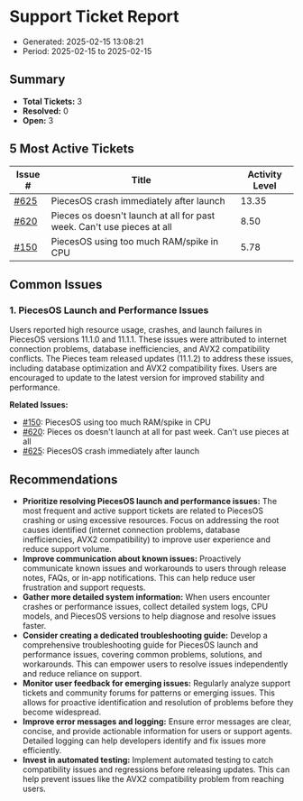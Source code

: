 # Support Ticket Report
- Generated: 2025-02-15 13:08:21
- Period: 2025-02-15 to 2025-02-15

## Summary
- **Total Tickets:** 3
- **Resolved:** 0
- **Open:** 3

## 5 Most Active Tickets
| Issue # | Title | Activity Level |
|---------|-------|----------------|
| [#625](https://github.com/pieces-app/support/issues/625) | PiecesOS crash immediately after launch | 13.35 |
| [#620](https://github.com/pieces-app/support/issues/620) | Pieces os doesn't launch at all for past week. Can't use pieces at all | 8.50 |
| [#150](https://github.com/pieces-app/support/issues/150) | PiecesOS using too much RAM/spike in CPU | 5.78 |

## Common Issues
### 1. PiecesOS Launch and Performance Issues
Users reported high resource usage, crashes, and launch failures in PiecesOS versions 11.1.0 and 11.1.1. These issues were attributed to internet connection problems, database inefficiencies, and AVX2 compatibility conflicts. The Pieces team released updates (11.1.2) to address these issues, including database optimization and AVX2 compatibility fixes. Users are encouraged to update to the latest version for improved stability and performance.

**Related Issues:**
- [#150](https://github.com/pieces-app/support/issues/150): PiecesOS using too much RAM/spike in CPU
- [#620](https://github.com/pieces-app/support/issues/620): Pieces os doesn't launch at all for past week. Can't use pieces at all
- [#625](https://github.com/pieces-app/support/issues/625): PiecesOS crash immediately after launch


## Recommendations
- **Prioritize resolving PiecesOS launch and performance issues:** The most frequent and active support tickets are related to PiecesOS crashing or using excessive resources. Focus on addressing the root causes identified (internet connection problems, database inefficiencies, AVX2 compatibility) to improve user experience and reduce support volume.
- **Improve communication about known issues:** Proactively communicate known issues and workarounds to users through release notes, FAQs, or in-app notifications. This can help reduce user frustration and support requests.
- **Gather more detailed system information:** When users encounter crashes or performance issues, collect detailed system logs, CPU models, and PiecesOS versions to help diagnose and resolve issues faster.
- **Consider creating a dedicated troubleshooting guide:** Develop a comprehensive troubleshooting guide for PiecesOS launch and performance issues, covering common problems, solutions, and workarounds. This can empower users to resolve issues independently and reduce reliance on support.
- **Monitor user feedback for emerging issues:** Regularly analyze support tickets and community forums for patterns or emerging issues. This allows for proactive identification and resolution of problems before they become widespread.
- **Improve error messages and logging:** Ensure error messages are clear, concise, and provide actionable information for users or support agents. Detailed logging can help developers identify and fix issues more efficiently.
- **Invest in automated testing:** Implement automated testing to catch compatibility issues and regressions before releasing updates. This can help prevent issues like the AVX2 compatibility problem from reaching users.
